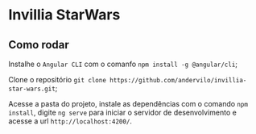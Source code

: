 # Invillia StarWars

## Como rodar

Instalhe o `Angular CLI` com o comanfo `npm install -g @angular/cli`;

Clone o repositório `git clone https://github.com/andervilo/invillia-star-wars.git`;

Acesse a pasta do projeto, instale as dependências com o comando `npm install`, digite `ng serve` para iniciar o servidor de desenvolvimento e acesse a url `http://localhost:4200/`.